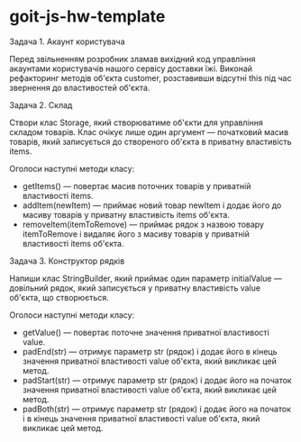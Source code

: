 # goit-js-hw-template

Задача 1. Акаунт користувача

Перед звільненням розробник зламав вихідний код управління акаунтами
користувачів нашого сервісу доставки їжі. Виконай рефакторинг методів об'єкта
customer, розставивши відсутні this під час звернення до властивостей об'єкта.

Задача 2. Склад

Створи клас Storage, який створюватиме об'єкти для управління складом товарів.
Клас очікує лише один аргумент — початковий масив товарів, який записується до
створеного об'єкта в приватну властивість items.

Оголоси наступні методи класу:

- getItems() — повертає масив поточних товарів у приватній властивості items.
- addItem(newItem) — приймає новий товар newItem і додає його до масиву товарів
  у приватну властивість items об'єкта.
- removeItem(itemToRemove) — приймає рядок з назвою товару itemToRemove і
  видаляє його з масиву товарів у приватній властивості items об'єкта.

Задача 3. Конструктор рядків

Напиши клас StringBuilder, який приймає один параметр initialValue — довільний
рядок, який записується у приватну властивість value об'єкта, що створюється.

Оголоси наступні методи класу:

- getValue() — повертає поточне значення приватної властивості value.
- padEnd(str) — отримує параметр str (рядок) і додає його в кінець значення
  приватної властивості value об'єкта, який викликає цей метод.
- padStart(str) — отримує параметр str (рядок) і додає його на початок значення
  приватної властивості value об'єкта, який викликає цей метод.
- padBoth(str) — отримує параметр str (рядок) і додає його на початок і в кінець
  значення приватної властивості value об'єкта, який викликає цей метод.
